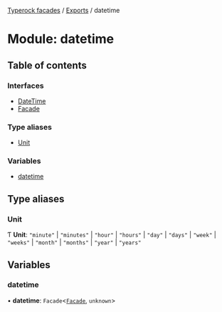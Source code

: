[Typerock facades](../index.md) / [Exports](../modules.md) / datetime

# Module: datetime

## Table of contents

### Interfaces

- [DateTime](../interfaces/datetime.DateTime.md)
- [Facade](../interfaces/datetime.Facade.md)

### Type aliases

- [Unit](datetime.md#unit)

### Variables

- [datetime](datetime.md#datetime)

## Type aliases

### Unit

Ƭ **Unit**: ``"minute"`` \| ``"minutes"`` \| ``"hour"`` \| ``"hours"`` \| ``"day"`` \| ``"days"`` \| ``"week"`` \| ``"weeks"`` \| ``"month"`` \| ``"months"`` \| ``"year"`` \| ``"years"``

## Variables

### datetime

• **datetime**: `Facade`<[`Facade`](../interfaces/datetime.Facade.md), `unknown`\>
